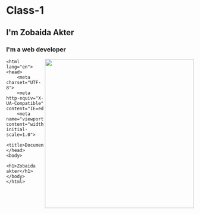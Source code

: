 # Class-1
## I'm Zobaida Akter
### I'm a web developer

<img src="https://encrypted-tbn0.gstatic.com/images?q=tbn:ANd9GcSsScBkuycuJFT3Vvq7Y2VHHrQYMrhYJ0HiEzgwxEuyq9LPvjMYTSdFHg0OKx_-ePkE1jE&usqp=CAU"
     align="right"
     width="400">

~~~ <!DOCTYPE html>
<html lang="en">
<head>
    <meta charset="UTF-8">
    <meta http-equiv="X-UA-Compatible" content="IE=edge">
    <meta name="viewport" content="width=>, initial-scale=1.0">
    <title>Document</title>
</head>
<body>
    <h1>Zobaida akter</h1>
</body>
</html> 
~~~
